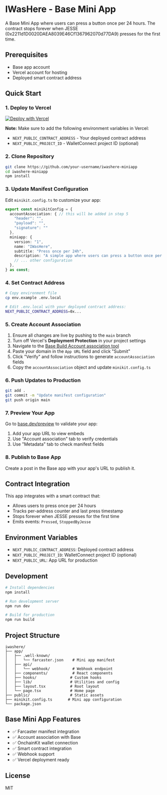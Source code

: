 # IWasHere - Base Mini App

A Base Mini App where users can press a button once per 24 hours. The contract stops forever when JESSE (0x2211d1D0020DAEA8039E46Cf1367962070d77DA9) presses for the first time.

## Prerequisites

- Base app account
- Vercel account for hosting
- Deployed smart contract address

## Quick Start

### 1. Deploy to Vercel

[![Deploy with Vercel](https://vercel.com/button)](https://vercel.com/new/clone?repository-url=https://github.com/your-username/iwashere-miniapp)

**Note:** Make sure to add the following environment variables in Vercel:
- `NEXT_PUBLIC_CONTRACT_ADDRESS` - Your deployed contract address
- `NEXT_PUBLIC_PROJECT_ID` - WalletConnect project ID (optional)

### 2. Clone Repository

```bash
git clone https://github.com/your-username/iwashere-miniapp
cd iwashere-miniapp
npm install
```

### 3. Update Manifest Configuration

Edit `minikit.config.ts` to customize your app:

```typescript
export const minikitConfig = {
  accountAssociation: { // this will be added in step 5
    "header": "",
    "payload": "",
    "signature": ""
  },
  miniapp: {
    version: "1",
    name: "IWasHere", 
    subtitle: "Press once per 24h", 
    description: "A simple app where users can press a button once per 24 hours. Stops forever when Jesse presses.",
    // ... other configuration
  },
} as const;
```

### 4. Set Contract Address

```bash
# Copy environment file
cp env.example .env.local

# Edit .env.local with your deployed contract address:
NEXT_PUBLIC_CONTRACT_ADDRESS=0x...
```

### 5. Create Account Association

1. Ensure all changes are live by pushing to the `main` branch
2. Turn off Vercel's **Deployment Protection** in your project settings
3. Navigate to the [Base Build Account association tool](https://build.base.org/account-association)
4. Paste your domain in the `App URL` field and click "Submit"
5. Click "Verify" and follow instructions to generate `accountAssociation` fields
6. Copy the `accountAssociation` object and update `minikit.config.ts`

### 6. Push Updates to Production

```bash
git add .
git commit -m "Update manifest configuration"
git push origin main
```

### 7. Preview Your App

Go to [base.dev/preview](https://base.dev/preview) to validate your app:
1. Add your app URL to view embeds
2. Use "Account association" tab to verify credentials
3. Use "Metadata" tab to check manifest fields

### 8. Publish to Base App

Create a post in the Base app with your app's URL to publish it.

## Contract Integration

This app integrates with a smart contract that:
- Allows users to press once per 24 hours
- Tracks per-address counter and last press timestamp
- Stops forever when JESSE presses for the first time
- Emits events: `Pressed`, `StoppedByJesse`

## Environment Variables

- `NEXT_PUBLIC_CONTRACT_ADDRESS`: Deployed contract address
- `NEXT_PUBLIC_PROJECT_ID`: WalletConnect project ID (optional)
- `NEXT_PUBLIC_URL`: App URL for production

## Development

```bash
# Install dependencies
npm install

# Run development server
npm run dev

# Build for production
npm run build
```

## Project Structure

```
iwashere/
├── app/
│   ├── .well-known/
│   │   └── farcaster.json    # Mini app manifest
│   ├── api/
│   │   └── webhook/          # Webhook endpoint
│   ├── components/           # React components
│   ├── hooks/               # Custom hooks
│   ├── lib/                 # Utilities and config
│   ├── layout.tsx           # Root layout
│   └── page.tsx             # Home page
├── public/                  # Static assets
├── minikit.config.ts       # Mini app configuration
└── package.json
```

## Base Mini App Features

- ✅ Farcaster manifest integration
- ✅ Account association with Base
- ✅ OnchainKit wallet connection
- ✅ Smart contract integration
- ✅ Webhook support
- ✅ Vercel deployment ready

## License

MIT